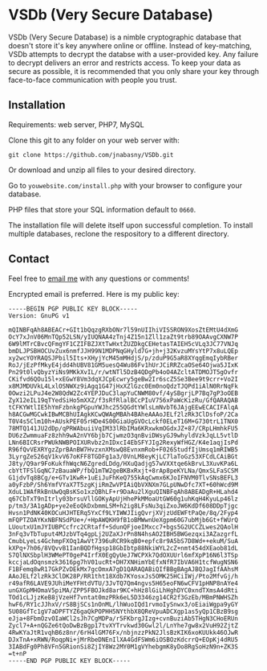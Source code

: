 # VSDb (Very Secure Database)

VSDb (Very Secure Database) is a nimble cryptographic database that doesn't store it's key anywhere online or offline. Instead of key-matching, VSDb attempts to decrypt the databse with a user-provided key. Any failure to decrypt delivers an error and restricts access. To keep your data as secure as possible, it is recommended that you only share your key through face-to-face communication with people you trust.

## Installation

Requirements: web server, PHP7, MySQL

Clone this git to any folder on your web server with:
```
git clone https://github.com/jnabasny/VSDb.git
```
Or download and unzip all files to your desired directory.

Go to ```youwebsite.com/install.php``` with your browser to configure your database.

PHP files that store your SQL information default to ```0660```.

The installation file will delete itself upon successful completion. To install multiple databases, reclone the respository to a different directory.

## Contact

Feel free to [email me](mailto:jnabasny@gmail.com) with any questions or comments!

Encrypted email is preferred. Here is my public key:
```
-----BEGIN PGP PUBLIC KEY BLOCK-----
Version: GnuPG v1

mQINBFqAh8ABEACr+GIt1bQqzgRXbONr7l59nUIIhiVISSRON9XosZtEMtU4dXmG
OcY7xJnV06MnTQp52LSN/yIUQNAA4zTnj4Z15n1Zll1zaZt9trb89OAAvgCXNW7P
6W9lMTrCBvcQFmgYF1CZIFBZJXtTwHxtZUZDkgCEHetasTAIEH5cVLq3JC77VNJq
bmDLJPSBHOCUvZux6nmfJJH99N1MDPNqGHyld7G+jh+j32KvzuMYsYtP7x8uLQEp
xy2wcYOYRAQSJPbil5Its+XHyjYcM45mMHdjS/p/zduP9G5aR8XYqgEmqIybRBer
RoJ/jEzPfMkyE4jdd4hUBV81GM5uesQ4Wu86Fv1hUrJCiRRZcaOSe64Ojwa5JIxK
Pn29t0lvQbyzYiNs9MKkXvIL/r/wtNTl5DzB4QDgPb4oO4AZcltATDMOJT5gOvfr
CKifvd6QOu15l+xEGwY8Vm3dqXJCpEcwry5geBw2Ir6scZ5Se3Bee9t9crr+Vo2I
x8MJMDUVkL4LxlOSNWXz9iAgq1G47jHxXZlGzc0Em0noQdzTJQPd1iAlN0RrNqFk
0Owzi2LPuJ4e2W8QdW2Zc4YEPJDuC3lapYuCNWM80vf/4ySBgrjLP7Bq7gP3oOEB
ZyX12eIL19qTYedSiHo5mXXZ/f3sRfRlalBCcPIuV756xPaWcKizRu/GfQARAQAB
tCFKYWtlIE5hYmFzbnkgPGpuYWJhc255QGdtYWlsLmNvbT6JAjgEEwECACIFAlqA
h8ACGwMGCwkIBwMCBhUIAgkKCwQWAgMBAh4BAheAAAoJELf2lzRk3ClDsfoP/2Ca
T0V4s5Clm10h+AUskPEF05rHDe4S00GiaUgGVOcLckf0ELeT16M+G730trL1TNX0
78MTQ141JU2dDp/qPRWAbuiiVqIM33lRbIMa6KRxwkmOGdxJZ+87/CRpLHmhkFU5
DU6zZwmmuaFz8zhh9wA2nVY6bjb7CjwmzO3qnBviDWsyGJ9whyldVzkJqLL5vtlD
LNn6BICRsrPWUkNWBPOIXURvbz2nIDxcI4EbSFYJIg2RexyWfHGZ/K4e1aqjIsPd
R96fQvVEXRYgzZprBAnBW7HvzxnXMswQ8EvnxmRob+F026StudfIjUmsq1mRIWB5
3LyrgZeS26qV1kvV67oKFF8TGDFg1a3/0VnLM8eyKjLC7laToGz53XFCdLCAiBGt
J8ty/Q9ar9FoKukfhWqcN6ZgredLDdg/HXuQadjg57wVXXtqe6kBrvL3XuvKPa6L
cbYtTFSlGqNC7zBauaWP/fbQ1mTW2geBKBxRxjt+8rAp8peKYLNa/QmxSLFaSCSM
G1jdvTq8BCg/e+GTv1KwR+1uEiJuFhKeQ755kAqCwmx6KJoIFNVM0TlvSNsBEFL3
a0yFzbP/Sh6YmfVYaX7T5zgKjiRmZwVPIAiQbVXNXm7GLpUNwDfc7XT+60hWcd9M
XduL1WAfRkBnUwQqBsKSo1xzQBhLF+r9DaAu2lXguQINBFqAh8ABEADgR+HLahd4
q67CbTxT9nItrly03brsuVllGOKyApUjHhePkMMoaUtGW60g1uhKqH4KyuLp46lz
p/tm3/3A1gADp+ye2eEoQkDxbmmLSM+h2ig8LFsNu3qiZxoJW6KdDf608DDpTjgc
Hvsn1PdNK40KOCuHJHTERq5YxCf9LYIWWJIigQvrjXVjzUdEWFtPaQe/8q/2Fyp4
mFQPTZOAYKxNBFNSdPUe+/+HpAWQKH9fB1oBMWwnUeXgpm60G7ubMjb6Gt+fWUrQ
LUoutxU1mJYIUBPCcfrc2CRtaff+SdunQFjoeIMxcc7+bgs5G2UCCZLwes2QAolH
3nFq3vTbTuput4MJzbVTq4gpLj2UZaXJrPn8N4hsAO2IBH5BWGezqxi3AZazgrfL
CmubLyeLs4GchmpFXOq1AwVt7396uRCR9kqB0+epfc8r9A5bS7D8Wd++ekuM/SuA
kXPq+7h06/8VQvvB1IanBQDfHgsp18GbIbtp88NkiWYL2cZ+nmt454dXEaob81dL
S7QlNXSbplH3WMePT0geP4IrfX0EgQyUeJ7WCPXk7QdOXUUrl6mfXpP16N6l3TSp
kccjaLdOqnsmzk3616pg7hV01ucRt+DH7XNHimYbEfxNfR7IbVA6H1tcfWugNSN6
F1BFemq8wR17GkPZvDEkMx7gcOmxA7gD1QARAQABiQIfBBgBAgAJBQJagIfAAhsM
AAoJELf2lzRk3ClDK28P/RR1tht18Xdb7KYosxJs5OMK25HCiIWj/Pto2MfvGj/h
r49afR6LAVE9JUhiMeYFHtdVTU/3JvTQ7Qm4ngvs5H65eoFN6wCFV1pHNP8nAYe4
unGXGpMHOmaV5piMA/ZPP5FBOJkd8ar9KC+hHz8lGiLhHghDYC0xndTXmsA4dRti
TOd1cLJjzKeB8jVzeHf7vntat0mzPRk6eL5D3346zg14CR2f3GzEb/MBmPNWHSZh
hwF6/RY1cJJhxV/rS8BjSCs1nOnML/lhWuoIQd1rvmoIySnwx3/oEiaiWgpa9yGY
5U08GfTc1gV7aDPFTYZ6gaQkPOPHH5NYthbX8QReVpuADCXgp1as5yQp1CBzB9sg
eJja+8FbmOzvOIaWCl2sJh7CgMDPa/r5FKbrgJIzg+cvnBuziAb5THgN3CHoERUn
Zycl7+A+nQGZe6tQoDwBzBgp17tvXYTrvkwd30Gwl2l/LnYhe7gw8x2VuH92ZjtZ
4RwKYaJtR1vqhB6z8nr/6rH4lGM76Fx/nbjnzzPkN2JlsBzKIK6xoKUUkk46OJwR
DJxTnA+xRWN/RoqpNi+jMrRbeDNEnIlXA4GdFSWm6iOSBOzKdcrrQ+EOpKj4dRU5
3IABdFg0Ph8VFn5GRionSi8ZjIY8Wz2MY0M1gVYhebgmK8yDo8RgSoHzN9n+ZK3S
=t+nP
-----END PGP PUBLIC KEY BLOCK-----
```